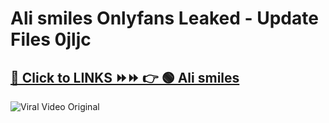 
 # Ali smiles Onlyfans Leaked - Update Files 0jljc

## <h2><a href="https://clipsfans.com/Ali_smiles&ref=git">🔗 Click to LINKS ⏩⏩ 👉 🟢 Ali smiles </a></h2>

<a href="https://clipsfans.com/Ali_smiles&ref=git" rel="nofollow" data-target="animated-image.originalLink"><img src="https://i.ibb.co.com/xMMVF88/686577567.gif" alt="Viral Video Original" style="max-width: 100%; display: inline-block;" data-target="animated-image.originalImage"></a>

